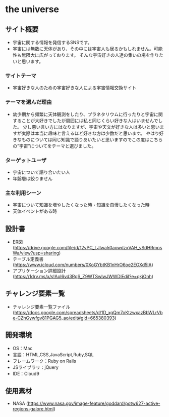 # the universe

## サイト概要
- 宇宙に関する情報を発信するSNSです。
- 宇宙には無数に天体があり、その中には宇宙人も居るかもしれません。可能性も無限大に広がっております。
  そんな宇宙好きの人達の集いの場を作りたいと思います。


### サイトテーマ
- 宇宙好きな人のための宇宙好きな人による宇宙情報交換サイト

### テーマを選んだ理由
- 幼少期から頻繁に天体観測をしたり、プラネタリウムに行ったりと宇宙に関することが大好きでしたが周囲には私と同じくらい好きな人はいませんでした。
  少し悪い言い方にはなりますが、宇宙や天文が好きな人は多いと思いますが実際は本当に趣味と言えるほど好きな方は少数だと思います。
  やはり好きなものについては同じ知識で語りあいたいと思いますのでこの度はこちらの”宇宙”についてをテーマと選びました。

### ターゲットユーザ
- 宇宙について語り合いたい人
- 年齢層は絞りません

### 主な利用シーン
- 宇宙について知識を増やしたくなった時・知識を自慢したくなった時
- 天体イベントがある時

## 設計書
- ER図
  (https://drive.google.com/file/d/12vPC_LJlwa50aowdzxVAH_vSdHRmpsWa/view?usp=sharing)
- テーブル定義書
  (https://www.icloud.com/numbers/0XoGYbtKB1nHrO6oe2EOXd5lA)
- アプリケーション詳細設計
  (https://1drv.ms/x/s!AoI6vd3RgS_Z9WTSwlwJWWDlEdiI?e=qkjOnh)


## チャレンジ要素一覧
- チャレンジ要素一覧ファイル
  (https://docs.google.com/spreadsheets/d/1D_xgQm7oKtzwxazBbWLrVbe-CZhGywfgv81PGAG5_ao/edit#gid=665380393)

## 開発環境
- OS：Mac
- 言語：HTML,CSS,JavaScript,Ruby,SQL
- フレームワーク：Ruby on Rails
- JSライブラリ：jQuery
- IDE：Cloud9

## 使用素材
- NASA
  (https://www.nasa.gov/image-feature/goddard/potw627-active-regions-galore.html)